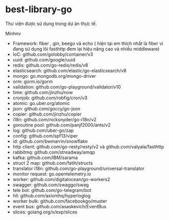 # best-library-go
Thư viện được sử dụng trong dự án thực tế.

Minhnv

- Framework: fiber , gin, beego và echo ( hiện tại em thích nhất là fiber vì đang sử dụng lõi fasthttp đem lại hiệu năng cao và nhiều middleware)
- IoC: github.com/golobby/container/v3
- uuid: github.com/google/uuid
- redis: github.com/go-redis/redis/v8
- elasticsearch: github.com/elastic/go-elasticsearch/v8
- mongo: go.mongodb.org/mongo-driver
- orm: gorm.io/gorm
- validation: github.com/go-playground/validator/v10
- time: github.com/jinzhu/now
- cronjob: github.com/robfig/cron/v3
- atomic: go.uber.org/atomic
- json: github.com/goccy/go-json
- copier: github.com/jinzhu/copier
- i18n: github.com/nicksnyder/go-i18n/v2
- goroutine pool: github.com/panjf2000/ants/v2
- log: github.com/uber-go/zap
- config: github.com/spf13/viper
- id: github.com/bwmarrin/snowflake
- http client: github.com/go-resty/resty/v2 và github.com/valyala/fasthttp
- rabbitmq: github.com/streadway/amqp
- kafka: github.com/IBM/sarama
- struct 2 map: github.com/fatih/structs
- translator i18n: github.com/go-playground/universal-translator
- monitor request: go.opentelemetry.io
- worker: github.com/digitalocean/go-workers2
- swagger: github.com/swaggo/swag
- tele bot: github.com/go-telegram/bot
- hll: github.com/axiomhq/hyperloglog
- worker bulk: github.com/facebookgo/muster
- event bus: github.com/asaskevich/EventBus
- slices: golang.org/x/exp/slices
